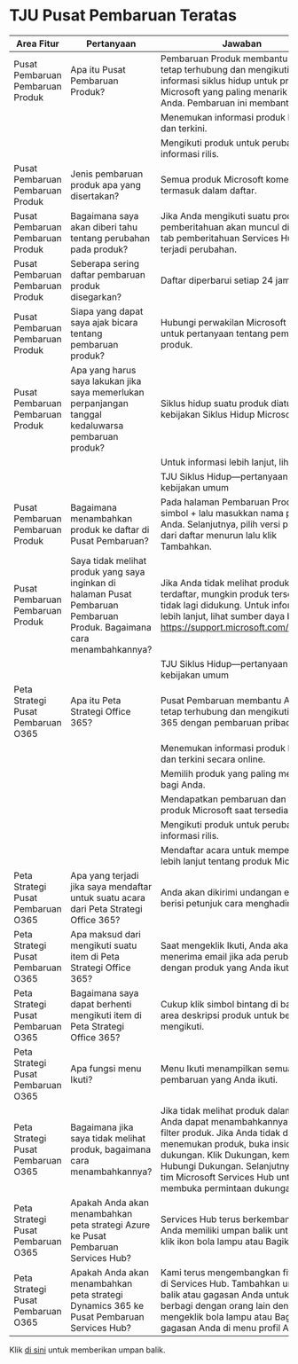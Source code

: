 # <a name="top-update-center-faqs"></a>TJU Pusat Pembaruan Teratas

| Area Fitur                  | Pertanyaan                                                                                                                                                           | Jawaban                                                                                                                                                                                                                                                                                                                               |
|-------------------------------|--------------------------------------------------------------------------------------------------------------------------------------------------------------------|--------------------------------------------------------------------------------------------------------------------------------------------------------------------------------------------------------------------------------------------------------------------------------------------------------------------------------------|
| Pusat Pembaruan Pembaruan Produk | Apa itu Pusat Pembaruan Produk?                                                                                                                                  | Pembaruan Produk membantu Anda tetap terhubung dan mengikuti informasi siklus hidup untuk produk Microsoft yang paling menarik bagi Anda. Pembaruan ini membantu Anda:                                                                                                                                                            |
|                               |                                                                                                                                                                    | Menemukan informasi produk baru dan terkini.                                                                                                                                                                                                                                                                                        |
|                               |                                                                                                                                                                    | Mengikuti produk untuk perubahan informasi rilis.                                                                                                                                                                                                                                                                                  |
| Pusat Pembaruan Pembaruan Produk | Jenis pembaruan produk apa yang disertakan?                                                                                                                         | Semua produk Microsoft komersial termasuk dalam daftar.                                                                                                                                                                                                                                                                          |
| Pusat Pembaruan Pembaruan Produk  | Bagaimana saya akan diberi tahu tentang perubahan pada produk?                                                                                                            | Jika Anda mengikuti suatu produk, pemberitahuan akan muncul di dalam tab pemberitahuan Services Hub saat terjadi perubahan.                                                                                                                                                                                                              |
| Pusat Pembaruan Pembaruan Produk  | Seberapa sering daftar pembaruan produk disegarkan?                                                                                                                    | Daftar diperbarui setiap 24 jam.                                                                                                                                                                                                                                                                                                  |
| Pusat Pembaruan Pembaruan Produk  | Siapa yang dapat saya ajak bicara tentang pembaruan produk?                                                                                                                       | Hubungi perwakilan Microsoft Anda untuk pertanyaan tentang pembaruan produk.                                                                                                                                                                                                                                                       |
| Pusat Pembaruan Pembaruan Produk  | Apa yang harus saya lakukan jika saya memerlukan perpanjangan tanggal kedaluwarsa pembaruan produk?                                                                                         | Siklus hidup suatu produk diatur oleh kebijakan Siklus Hidup Microsoft.                                                                                                                                                                                                                                                            |
|                               |                                                                                                                                                                    | Untuk informasi lebih lanjut, lihat:                                                                                                                                                                                                                                                                                                            |
|                               |                                                                                                                                                                    | TJU Siklus Hidup—pertanyaan kebijakan umum                                                                                                                                                                                                                                                                                               |
| Pusat Pembaruan Pembaruan Produk  | Bagaimana menambahkan produk ke daftar di Pusat Pembaruan?                                                                                                           | Pada halaman Pembaruan Produk, klik simbol + lalu masukkan nama produk Anda. Selanjutnya, pilih versi produk dari daftar menurun lalu klik Tambahkan.                                                                                                                                                                         |
| Pusat Pembaruan Pembaruan Produk  | Saya tidak melihat produk yang saya inginkan di halaman Pusat Pembaruan Pembaruan Produk. Bagaimana cara menambahkannya?                                                                         | Jika Anda tidak melihat produk Anda terdaftar, mungkin produk tersebut tidak lagi didukung. Untuk informasi lebih lanjut, lihat sumber daya berikut:  https://support.microsoft.com/lifecycle                                                                                                                                                         |
|                               |                                                                                                                                                                    | TJU Siklus Hidup—pertanyaan kebijakan umum                                                                                                                                                                                                                                                                                               |
| Peta Strategi Pusat Pembaruan O365    | Apa itu Peta Strategi Office 365?                                                                                                                                    | Pusat Pembaruan membantu Anda tetap terhubung dan mengikuti Office 365 dengan pembaruan pribadi                                                                                                                                                                                                                                       |
|                               |                                                                                                                                                                    | Menemukan informasi produk baru dan terkini secara online.                                                                                                                                                                                                                                                                                 |
|                               |                                                                                                                                                                    | Memilih produk yang paling menarik bagi Anda.                                                                                                                                                                                                                                                                            |
|                               |                                                                                                                                                                    | Mendapatkan pembaruan dan fitur produk Microsoft saat tersedia.                                                                                                                                                                                                                                                                 |
|                               |                                                                                                                                                                    | Mengikuti produk untuk perubahan informasi rilis.                                                                                                                                                                                                                                                                                  |
|                               |                                                                                                                                                                    | Mendaftar acara untuk mempelajari lebih lanjut tentang produk Microsoft.                                                                                                                                                                                                                                                                           |
| Peta Strategi Pusat Pembaruan O365    | Apa yang terjadi jika saya mendaftar untuk suatu acara dari Peta Strategi Office 365?                                                                                               | Anda akan dikirimi undangan email berisi petunjuk cara menghadiri acara.                                                                                                                                                                                                                                                             |
| Peta Strategi Pusat Pembaruan O365    | Apa maksud dari mengikuti suatu item di Peta Strategi Office 365?                                                                                                     | Saat mengeklik Ikuti, Anda akan menerima email jika ada perubahan dengan produk yang Anda ikuti.                                                                                                                                                                                                                               |
| Peta Strategi Pusat Pembaruan O365    | Bagaimana saya dapat berhenti mengikuti item di Peta Strategi Office 365?                                                                                                              | Cukup klik simbol bintang di bawah area deskripsi produk untuk berhenti mengikuti.                                                                                                                                                                                                                                            |
| Peta Strategi Pusat Pembaruan O365    | Apa fungsi menu Ikuti?                                                                                                                                      | Menu Ikuti menampilkan semua pembaruan yang Anda ikuti.                                                                                                                                                                                                                                                                     |
| Peta Strategi Pusat Pembaruan O365    | Bagaimana jika saya tidak melihat produk, bagaimana cara menambahkannya?                                                                                                                  | Jika tidak melihat produk dalam daftar, Anda dapat menambahkannya dari filter produk. Jika Anda tidak dapat menemukan produk, buka insiden dukungan. Klik Dukungan, kemudian Hubungi Dukungan. Selanjutnya, klik tim Microsoft Services Hub untuk membuka permintaan dukungan.                                                                                        |
| Peta Strategi Pusat Pembaruan O365    | Apakah Anda akan menambahkan peta strategi Azure ke Pusat Pembaruan Services Hub?                                                                                            | Services Hub terus berkembang. Jika Anda memiliki umpan balik untuk tim, klik ikon bola lampu atau Bagikan                                                                                                                                                                                                                    |
| Peta Strategi Pusat Pembaruan O365    | Apakah Anda akan menambahkan peta strategi Dynamics 365 ke Pusat Pembaruan Services Hub?                                                                                     | Kami terus mengembangkan fitur kami di Services Hub.  Tambahkan umpan balik atau gagasan Anda untuk berbagi dengan orang lain dengan mengeklik bola lampu atau Bagikan gagasan Anda di menu profil Anda.                                                                                                                                                 |



Klik <a href="mailto:SHub_Feedback_RC@Microsoft.com?subject=Resource%20Center%20Feedback%3A%20%3CInsert%20feedback%20topic%3E%3E&amp;body=%3C%3Cplease%20submit%20your%20feedback%20with%20enough%20detail%20on%20the%20problem%2C%20reproduction%20steps%20and%20what%20you%20desire%20to%20happen%3E%3E" target="_blank">di sini</a> untuk memberikan umpan balik.
